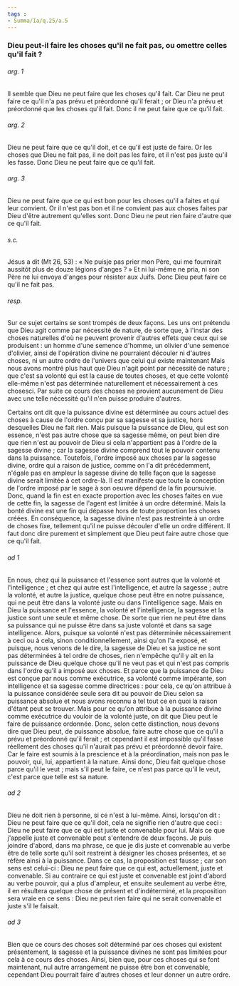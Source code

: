 ```yaml
---
tags : 
- Summa/Ia/q.25/a.5
---
```


### Dieu peut-il faire les choses qu'il ne fait pas, ou omettre celles qu'il fait ?

###### arg. 1
Il semble que Dieu ne peut faire que les choses qu'il fait. Car Dieu ne peut faire ce qu'il n'a pas prévu et préordonné qu'il ferait ; or Dieu n'a prévu et préordonné que les choses qu'il fait. Donc il ne peut faire que ce qu'il fait. 

###### arg. 2
Dieu ne peut faire que ce qu'il doit, et ce qu'il est juste de faire. Or les choses que Dieu ne fait pas, il ne doit pas les faire, et il n'est pas juste qu'il les fasse. Donc Dieu ne peut faire que ce qu'il fait. 

###### arg. 3
Dieu ne peut faire que ce qui est bon pour les choses qu'il a faites et qui leur convient. Or il n'est pas bon et il ne convient pas aux choses faites par Dieu d'être autrement qu'elles sont. Donc Dieu ne peut rien faire d'autre que ce qu'il fait. 

###### s.c.
Jésus a dit (Mt 26, 53) : « Ne puisje pas prier mon Père, qui me fournirait aussitôt plus de douze légions d'anges ? » Et ni lui-même ne pria, ni son Père ne lui envoya d'anges pour résister aux Juifs. Donc Dieu peut faire ce qu'il ne fait pas. 

###### resp.
Sur ce sujet certains se sont trompés de deux façons. Les uns ont prétendu que Dieu agit comme par nécessité de nature, de sorte que, à l'instar des choses naturelles d'où ne peuvent provenir d'autres effets que ceux qui se produisent : un homme d'une semence d'homme, un olivier d'une semence d'olivier, ainsi de l'opération divine ne pourraient découler ni d'autres choses, ni un autre ordre de l'univers que celui qui existe maintenant Mais nous avons montré plus haut que Dieu n'agit point par nécessité de nature ; que c'est sa volonté qui est la cause de toutes choses, et que cette volonté elle-même n'est pas déterminée naturellement et nécessairement à ces chosesci. Par suite ce cours des choses ne provient aucunement de Dieu avec une telle nécessité qu'il n'en puisse produire d'autres. 

Certains ont dit que la puissance divine est déterminée au cours actuel des choses à cause de l'ordre conçu par sa sagesse et sa justice, hors desquelles Dieu ne fait rien. Mais puisque la puissance de Dieu, qui est son essence, n'est pas autre chose que sa sagesse même, on peut bien dire que rien n'est au pouvoir de Dieu si cela n'appartient pas à l'ordre de la sagesse divine ; car la sagesse divine comprend tout le pouvoir contenu dans la puissance. Toutefois, l'ordre imposé aux choses par la sagesse divine, ordre qui a raison de justice, comme on l'a dit précédemment, n'égale pas en ampleur la sagesse divine de telle façon que la sagesse divine serait limitée à cet ordre-là. Il est manifeste que toute la conception de l'ordre imposé par le sage à son oeuvre dépend de la fin poursuivie. Donc, quand la fin est en exacte proportion avec les choses faites en vue de cette fin, la sagesse de l'agent est limitée à un ordre déterminé. Mais la bonté divine est une fin qui dépasse hors de toute proportion les choses créées. En conséquence, la sagesse divine n'est pas restreinte à un ordre de choses fixe, tellement qu'il ne puisse découler d'elle un ordre différent. Il faut donc dire purement et simplement que Dieu peut faire autre chose que ce qu'il fait. 

###### ad 1
En nous, chez qui la puissance et l'essence sont autres que la volonté et l'intelligence ; et chez qui autre est l'intelligence, et autre la sagesse ; autre la volonté, et autre la justice, quelque chose peut être en notre puissance, qui ne peut être dans la volonté juste ou dans l'intelligence sage. Mais en Dieu la puissance et l'essence, la volonté et l'intelligence, la sagesse et la justice sont une seule et même chose. De sorte que rien ne peut être dans sa puissance qui ne puisse être dans sa juste volonté et dans sa sage intelligence. Alors, puisque sa volonté n'est pas déterminée nécessairement à ceci ou à cela, sinon conditionnellement, ainsi qu'on l'a exposé, et puisque, nous venons de le dire, la sagesse de Dieu et sa justice ne sont pas déterminées à tel ordre de choses, rien n'empêche qu'il y ait en la puissance de Dieu quelque chose qu'il ne veut pas et qui n'est pas compris dans l'ordre qu'il a imposé aux choses. Et parce que la puissance de Dieu est conçue par nous comme exécutrice, sa volonté comme impérante, son intelligence et sa sagesse comme directrices : pour cela, ce qu'on attribue à la puissance considérée seule sera dit au pouvoir de Dieu selon sa puissance absolue et nous avons reconnu a tel tout ce en quoi la raison d'étant peut se trouver. Mais pour ce qu'on attribue à la puissance divine comme exécutrice du vouloir de la volonté juste, on dit que Dieu peut le faire de puissance ordonnée. Donc, selon cette distinction, nous devons dire que Dieu peut, de puissance absolue, faire autre chose que ce qu'il a prévu et préordonné qu'il ferait ; et cependant il est impossible qu'il fasse réellement des choses qu'il n'aurait pas prévu et préordonné devoir faire. Car le faire est soumis à la prescience et à la préordination, mais non pas le pouvoir, qui, lui, appartient à la nature. Ainsi donc, Dieu fait quelque chose parce qu'il le veut ; mais s'il peut le faire, ce n'est pas parce qu'il le veut, c'est parce que telle est sa nature. 

###### ad 2
Dieu ne doit rien à personne, si ce n'est à lui-même. Ainsi, lorsqu'on dit : Dieu ne peut faire que ce qu'il doit, cela ne signifie rien d'autre que ceci : Dieu ne peut faire que ce qui est juste et convenable pour lui. Mais ce que j'appelle juste et convenable peut s'entendre de deux façons. Je puis joindre d'abord, dans ma phrase, ce que je dis juste et convenable au verbe être de telle sorte qu'il soit restreint à désigner les choses présentes, et se réfère ainsi à la puissance. Dans ce cas, la proposition est fausse ; car son sens est celui-ci : Dieu ne peut faire que ce qui est, actuellement, juste et convenable. Si au contraire ce qui est juste et convenable est joint d'abord au verbe pouvoir, qui a plus d'ampleur, et ensuite seulement au verbe être, il en résultera quelque chose de présent et d'indéterminé, et la proposition sera vraie en ce sens : Dieu ne peut rien faire qui ne serait convenable et juste s'il le faisait. 

###### ad 3
Bien que ce cours des choses soit déterminé par ces choses qui existent présentement, la sagesse et la puissance divines ne sont pas limitées pour cela à ce cours des choses. Ainsi, bien que, pour ces choses qui se font maintenant, nul autre arrangement ne puisse être bon et convenable, cependant Dieu pourrait faire d'autres choses et leur donner un autre ordre. 




